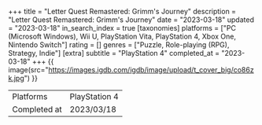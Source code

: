 +++
title = "Letter Quest Remastered: Grimm's Journey"
description = "Letter Quest Remastered: Grimm's Journey"
date = "2023-03-18"
updated = "2023-03-18"
in_search_index = true
[taxonomies]
platforms = ["PC (Microsoft Windows), Wii U, PlayStation Vita, PlayStation 4, Xbox One, Nintendo Switch"]
rating = []
genres = ["Puzzle, Role-playing (RPG), Strategy, Indie"]
[extra]
subtitle = "PlayStation 4"
completed_at = "2023-03-18"
+++
{{ image(src="https://images.igdb.com/igdb/image/upload/t_cover_big/co86zk.jpg") }}

|              |            |
| ------------ | ---------- |
| Platforms    | PlayStation 4 |
| Completed at | 2023/03/18 |

